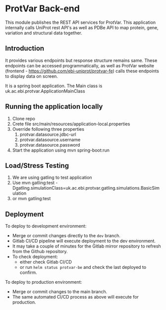 # ProtVar Back-end
This module publishes the REST API services for ProtVar.
This application internally calls UniProt rest API's as well as PDBe API to map protein, gene, variation
and structural data together.

## Introduction
It provides various endpoints but response structure remains same.
These endpoints can be accessed programmatically, as well as ProtVar website (frontend - https://github.com/ebi-uniprot/protvar-fe) 
calls these endpoints to display data on screen.

It is a spring boot application. 
The Main class is uk.ac.ebi.protvar.ApplicationMainClass

## Running the application locally
1. Clone repo
2. Crete file src/main/resources/application-local.properties
3. Override following three properties
   1. protvar.datasource.jdbc-url
   2. protvar.datasource.username
   3. protvar.datasource.password
4. Start the application using mvn spring-boot:run

## Load/Stress Testing
1. We are using gatling to test application
2. Use mvn gatling:test -Dgatling.simulationClass=uk.ac.ebi.protvar.gatling.simulations.BasicSimulation
3. or mvn gatling:test

## Deployment

To deploy to development environment:
- Merge or commit changes directly to the `dev` branch.
- Gitlab CI/CD pipeline will execute deployment to the dev environment.
- It may take a couple of minutes for the Gitlab mirror repository to refresh from the Github repository.
- To check deployment:
  - either check Gitlab CI/CD
  - or run `helm status protvar-be` and check the last deployed to confirm.

To deploy to production environment:
- Merge or commit changes to the main branch.
- The same automated CI/CD process as above will execute for production.